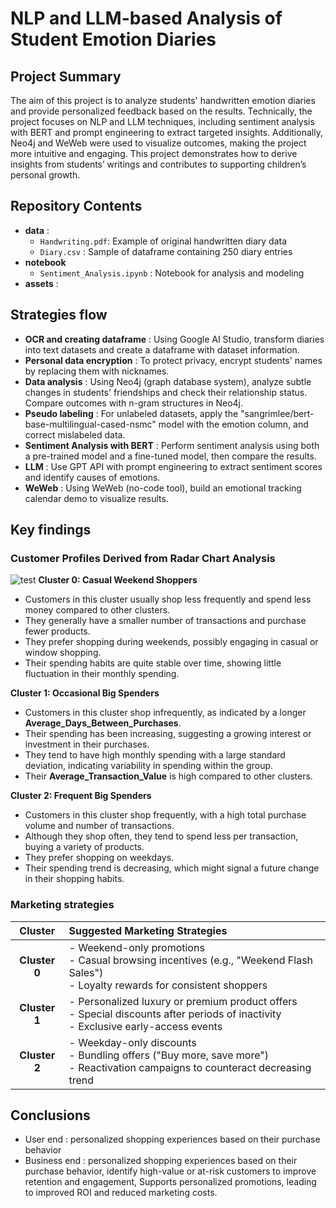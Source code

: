 # NLP and LLM-based Analysis of Student Emotion Diaries

## Project Summary
The aim of this project is to analyze students' handwritten emotion diaries and provide personalized feedback based on the results.
Technically, the project focuses on NLP and LLM techniques, including sentiment analysis with BERT and prompt engineering to extract targeted insights.
Additionally, Neo4j and WeWeb were used to visualize outcomes, making the project more intuitive and engaging.
This project demonstrates how to derive insights from students’ writings and contributes to supporting children’s personal growth.

## Repository Contents
- **data** :
  - `Handwriting.pdf`: Example of original handwritten diary data
  - `Diary.csv` : Sample of dataframe containing 250 diary entries  
- **notebook**
  - `Sentiment_Analysis.ipynb` : Notebook for analysis and modeling
- **assets** :


## Strategies flow
- **OCR and creating dataframe** : Using Google AI Studio, transform diaries into text datasets and create a dataframe with dataset information.
- **Personal data encryption** : To protect privacy, encrypt students' names by replacing them with nicknames.
- **Data analysis** : Using Neo4j (graph database system), analyze subtle changes in students' friendships and check their relationship status. Compare outcomes with n-gram structures in Neo4j.
- **Pseudo labeling** : For unlabeled datasets, apply the "sangrimlee/bert-base-multilingual-cased-nsmc" model with the emotion column, and correct mislabeled data.
- **Sentiment Analysis with BERT** : Perform sentiment analysis using both a pre-trained model and a fine-tuned model, then compare the results.
- **LLM** : Use GPT API with prompt engineering to extract sentiment scores and identify causes of emotions.
- **WeWeb** : Using WeWeb (no-code tool), build an emotional tracking calendar demo to visualize results.
  
## Key findings
### Customer Profiles Derived from Radar Chart Analysis

![test](assets/Radarchart.png)
**Cluster 0: Casual Weekend Shoppers**
- Customers in this cluster usually shop less frequently and spend less money compared to other clusters.
- They generally have a smaller number of transactions and purchase fewer products.
- They prefer shopping during weekends, possibly engaging in casual or window shopping.
- Their spending habits are quite stable over time, showing little fluctuation in their monthly spending.
  
**Cluster 1: Occasional Big Spenders**
- Customers in this cluster shop infrequently, as indicated by a longer **Average_Days_Between_Purchases**.
- Their spending has been increasing, suggesting a growing interest or investment in their purchases.
- They tend to have high monthly spending with a large standard deviation, indicating variability in spending within the group.
- Their **Average_Transaction_Value** is high compared to other clusters.

**Cluster 2: Frequent Big Spenders**
- Customers in this cluster shop frequently, with a high total purchase volume and number of transactions.
- Although they shop often, they tend to spend less per transaction, buying a variety of products.
- They prefer shopping on weekdays.
- Their spending trend is decreasing, which might signal a future change in their shopping habits.

### Marketing strategies

<div align="center">
  
| Cluster | Suggested Marketing Strategies |
|:-------:|:-------------------------------|
| **Cluster 0** | - Weekend-only promotions<br>- Casual browsing incentives (e.g., "Weekend Flash Sales")<br>- Loyalty rewards for consistent shoppers |
| **Cluster 1** | - Personalized luxury or premium product offers<br>- Special discounts after periods of inactivity<br>- Exclusive early-access events |
| **Cluster 2** | - Weekday-only discounts<br>- Bundling offers ("Buy more, save more")<br>- Reactivation campaigns to counteract decreasing trend |

</div>

## Conclusions

- User end : personalized shopping experiences based on their purchase behavior
- Business end : personalized shopping experiences based on their purchase behavior, identify high-value or at-risk customers to improve retention and engagement, Supports personalized promotions, leading to improved ROI and reduced marketing costs.
